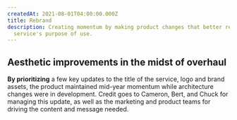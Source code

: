 ```yaml
---
createdAt: 2021-08-01T04:00:00.000Z
title: Rebrand
description: Creating momentum by making product changes that better reflect the
  service's purpose of use.
---
```

## Aesthetic improvements in the midst of overhaul

**By prioritizing** a few key updates to the title of the service, logo and brand assets, the product maintained mid-year momentum while architecture changes were in development. Credit goes to Cameron, Bert, and Chuck for managing this update, as well as the marketing and product teams for driving the content and message needed.